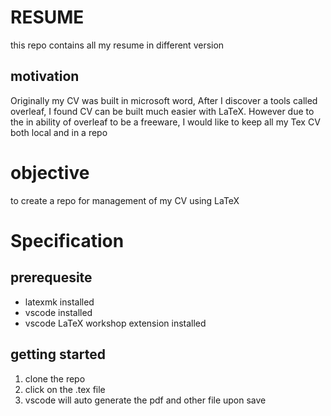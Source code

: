 # RESUME
this repo contains all my resume in different version

## motivation
Originally my CV was built in microsoft word, After I discover a tools called overleaf, I found CV can be built much easier with LaTeX. However due to the in ability of overleaf to be a freeware, I would like to keep all my Tex CV both local and in a repo

# objective 
to create a repo for management of my CV using LaTeX

# Specification

## prerequesite
- latexmk installed
- vscode installed
- vscode LaTeX workshop extension installed
## getting started
1. clone the repo
2. click on the .tex file
3. vscode will auto generate the pdf and other file upon save